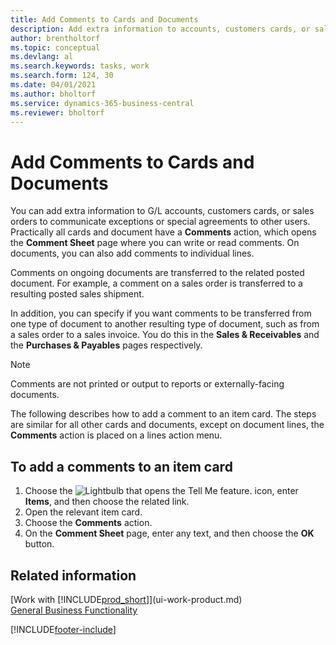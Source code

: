 ```yaml
---
title: Add Comments to Cards and Documents
description: Add extra information to accounts, customers cards, or sales orders to communicate agreements, such as a special price or delivery method, to other users.
author: brentholtorf
ms.topic: conceptual
ms.devlang: al
ms.search.keywords: tasks, work
ms.search.form: 124, 30
ms.date: 04/01/2021
ms.author: bholtorf
ms.service: dynamics-365-business-central
ms.reviewer: bholtorf
---
```

# Add Comments to Cards and Documents

You can add extra information to G/L accounts, customers cards, or sales orders to communicate exceptions or special agreements to other users.
Practically all cards and document have a **Comments** action, which opens the **Comment Sheet** page where you can write or read comments. On documents, you can also add comments to individual lines.

Comments on ongoing documents are transferred to the related posted document. For example, a comment on a sales order is transferred to a resulting posted sales shipment.

In addition, you can specify if you want comments to be transferred from one type of document to another resulting type of document, such as from a sales order to a sales invoice. You do this in the **Sales & Receivables** and the **Purchases & Payables** pages respectively.

> [!NOTE]
> Comments are not printed or output to reports or externally-facing documents.

The following describes how to add a comment to an item card. The steps are similar for all other cards and documents, except on document lines, the **Comments** action is placed on a lines action menu.

## To add a comments to an item card

1. Choose the ![Lightbulb that opens the Tell Me feature.](media/ui-search/search_small.png "Tell me what you want to do") icon, enter **Items**, and then choose the related link.
2. Open the relevant item card.
3. Choose the **Comments** action.
4. On the **Comment Sheet** page, enter any text, and then choose the **OK** button.

## Related information

[Work with [!INCLUDE[prod_short](includes/prod_short.md)]](ui-work-product.md)  
[General Business Functionality](ui-across-business-areas.md)


[!INCLUDE[footer-include](includes/footer-banner.md)]